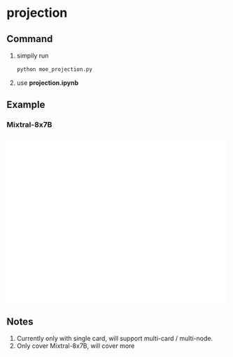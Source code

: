 # projection

## Command
1. simpily run
    ```sh
    python moe_projection.py
    ```
2. use **projection.ipynb**

## Example
### Mixtral-8x7B
![Mixtral-8x7B Projection](./figure/decode_projection.png)

## Notes
1. Currently only with single card, will support multi-card / multi-node.
2. Only cover Mixtral-8x7B, will cover more